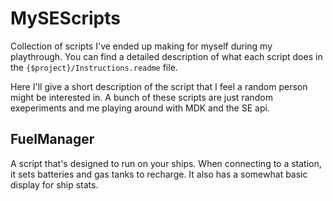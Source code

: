 # MySEScripts

Collection of scripts I've ended up making for myself during my playthrough. You can find a detailed description of what each script does in the `{$project}/Instructions.readme` file.

Here I'll give a short description of the script that I feel a random person might be interested in. A bunch of these scripts are just random exeperiments and me playing around with MDK and the SE api.

## FuelManager

A script that's designed to run on your ships. When connecting to a station, it sets batteries and gas tanks to recharge. It also has a somewhat basic display for ship stats.
